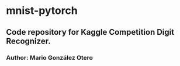 # mnist-pytorch

## Code repository for Kaggle Competition Digit Recognizer.

### Author: Mario González Otero

